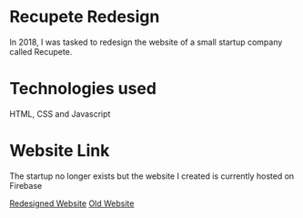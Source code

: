 # Recupete Redesign
In 2018, I was tasked to redesign the website of a small startup company called Recupete.

# Technologies used
HTML, CSS and Javascript

# Website Link
The startup no longer exists but the website I created is currently hosted on Firebase

[Redesigned Website](https://recupete-redesign.web.app)
[Old Website](https://recupete-old.web.app)
